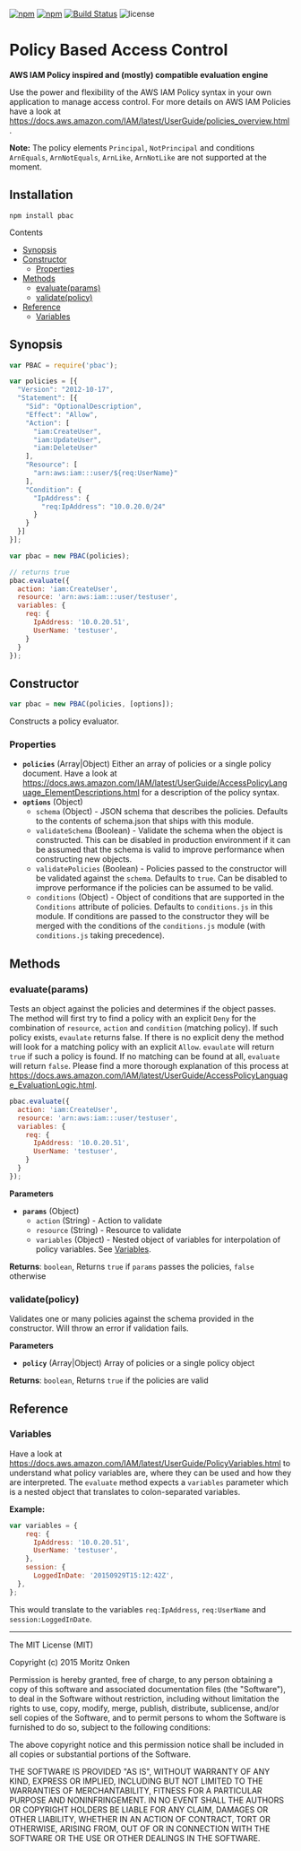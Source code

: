 [![npm](http://img.shields.io/npm/v/pbac.svg?style=flat-square)](https://npmjs.org/package/pbac) [![npm](http://img.shields.io/npm/dm/pbac.svg?style=flat-square)](https://npmjs.org/package/pbac) [![Build Status](https://img.shields.io/travis/monken/node-pbac/master.svg?style=flat-square)](https://travis-ci.org/monken/node-pbac) ![license](https://img.shields.io/badge/license-mit-blue.svg?style=flat-square)

# Policy Based Access Control

**AWS IAM Policy inspired and (mostly) compatible evaluation engine**

Use the power and flexibility of the AWS IAM Policy syntax in your own application to manage access control. For more details on AWS IAM Policies have a look at https://docs.aws.amazon.com/IAM/latest/UserGuide/policies_overview.html.

**Note:** The policy elements `Principal`, `NotPrincipal` and  conditions `ArnEquals`, `ArnNotEquals`, `ArnLike`, `ArnNotLike` are not supported at the moment.

## Installation

```
npm install pbac
```

<!-- START doctoc generated TOC please keep comment here to allow auto update -->
<!-- DON'T EDIT THIS SECTION, INSTEAD RE-RUN doctoc TO UPDATE -->
Contents

- [Synopsis](#synopsis)
- [Constructor](#constructor)
  - [Properties](#properties)
- [Methods](#methods)
  - [evaluate(params)](#evaluateparams)
  - [validate(policy)](#validatepolicy)
- [Reference](#reference)
  - [Variables](#variables)

<!-- END doctoc generated TOC please keep comment here to allow auto update -->

## Synopsis

```javascript
var PBAC = require('pbac');

var policies = [{
  "Version": "2012-10-17",
  "Statement": [{
    "Sid": "OptionalDescription",
    "Effect": "Allow",
    "Action": [
      "iam:CreateUser",
      "iam:UpdateUser",
      "iam:DeleteUser"
    ],
    "Resource": [
      "arn:aws:iam:::user/${req:UserName}"
    ],
    "Condition": {
      "IpAddress": {
        "req:IpAddress": "10.0.20.0/24"
      }
    }
  }]
}];

var pbac = new PBAC(policies);

// returns true
pbac.evaluate({
  action: 'iam:CreateUser',
  resource: 'arn:aws:iam:::user/testuser',
  variables: {
    req: {
      IpAddress: '10.0.20.51',
      UserName: 'testuser',
    }
  }
});
```

## Constructor

```javascript
var pbac = new PBAC(policies, [options]);
```

Constructs a policy evaluator.

### Properties


* **`policies`** (Array|Object)
  Either an array of policies or a single policy document. Have a look at https://docs.aws.amazon.com/IAM/latest/UserGuide/AccessPolicyLanguage_ElementDescriptions.html for a description of the policy syntax.
* **`options`** (Object)
    * `schema` (Object) - JSON schema that describes the policies. Defaults to the contents of schema.json that ships with this module.
    * `validateSchema` (Boolean) - Validate the schema when the object is constructed. This can be disabled in production environment if it can be assumed that the schema is valid to improve performance when constructing new objects.
    * `validatePolicies` (Boolean) - Policies passed to the constructor will be validated against the `schema`. Defaults to `true`. Can be disabled to improve performance if the policies can be assumed to be valid.
    * `conditions` (Object) - Object of conditions that are supported in the `Conditions` attribute of policies. Defaults to `conditions.js` in this module. If conditions are passed to the constructor they will be merged with the conditions of the `conditions.js` module (with `conditions.js` taking precedence).


## Methods


### evaluate(params)

Tests an object against the policies and determines if the object passes.
The method will first try to find a policy with an explicit `Deny` for the combination of
`resource`, `action` and `condition` (matching policy). If such policy exists, `evaulate` returns false.
If there is no explicit deny the method will look for a matching policy with an explicit `Allow`.
`evaulate` will return `true` if such a policy is found. If no matching can be found at all,
`evaluate` will return `false`. Please find a more thorough explanation of this process at https://docs.aws.amazon.com/IAM/latest/UserGuide/AccessPolicyLanguage_EvaluationLogic.html.

```javascript
pbac.evaluate({
  action: 'iam:CreateUser',
  resource: 'arn:aws:iam:::user/testuser',
  variables: {
    req: {
      IpAddress: '10.0.20.51',
      UserName: 'testuser',
    }
  }
});
```

**Parameters**

* **`params`** (Object)
    * `action` (String) - Action to validate
    * `resource` (String) - Resource to validate
    * `variables` (Object) - Nested object of variables for interpolation of policy variables. See [Variables](#variables).

**Returns**: `boolean`, Returns `true` if `params` passes the policies, `false` otherwise

### validate(policy)

Validates one or many policies against the schema provided in the constructor.
Will throw an error if validation fails.

**Parameters**

* **`policy`** (Array|Object)
  Array of policies or a single policy object

**Returns**: `boolean`, Returns `true` if the policies are valid


## Reference

### Variables

Have a look at https://docs.aws.amazon.com/IAM/latest/UserGuide/PolicyVariables.html to understand what policy variables are, where they can be used and how they are interpreted. The `evaluate` method expects a `variables` parameter which is a nested object that translates to colon-separated variables.

**Example:**

```javascript
var variables = {
    req: {
      IpAddress: '10.0.20.51',
      UserName: 'testuser',
    },
    session: {
      LoggedInDate: '20150929T15:12:42Z',
  },
};
```

This would translate to the variables `req:IpAddress`, `req:UserName` and `session:LoggedInDate`.


* * *

The MIT License (MIT)

Copyright (c) 2015 Moritz Onken

Permission is hereby granted, free of charge, to any person obtaining a copy
of this software and associated documentation files (the "Software"), to deal
in the Software without restriction, including without limitation the rights
to use, copy, modify, merge, publish, distribute, sublicense, and/or sell
copies of the Software, and to permit persons to whom the Software is
furnished to do so, subject to the following conditions:

The above copyright notice and this permission notice shall be included in all
copies or substantial portions of the Software.

THE SOFTWARE IS PROVIDED "AS IS", WITHOUT WARRANTY OF ANY KIND, EXPRESS OR
IMPLIED, INCLUDING BUT NOT LIMITED TO THE WARRANTIES OF MERCHANTABILITY,
FITNESS FOR A PARTICULAR PURPOSE AND NONINFRINGEMENT. IN NO EVENT SHALL THE
AUTHORS OR COPYRIGHT HOLDERS BE LIABLE FOR ANY CLAIM, DAMAGES OR OTHER
LIABILITY, WHETHER IN AN ACTION OF CONTRACT, TORT OR OTHERWISE, ARISING FROM,
OUT OF OR IN CONNECTION WITH THE SOFTWARE OR THE USE OR OTHER DEALINGS IN THE
SOFTWARE.

